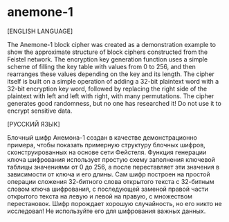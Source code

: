 # anemone-1

[ENGLISH LANGUAGE]

The Anemone-1 block cipher was created as a demonstration example to show the approximate structure of block ciphers constructed from the Feistel network. The encryption key generation function uses a simple scheme of filling the key table with values ​​from 0 to 256, and then rearranges these values ​​depending on the key and its length. The cipher itself is built on a simple operation of adding a 32-bit plaintext word with a 32-bit encryption key word, followed by replacing the right side of the plaintext with left and left with right, with many permutations. The cipher generates good randomness, but no one has researched it! Do not use it to encrypt sensitive data. 

[РУССКИЙ ЯЗЫК]

Блочный шифр Анемона-1 создан в качестве демонстрационно примера, чтобы показать примерную структуру блочных шифров, сконструированных на основе сети Фейстеля. Функция генерации ключа шифрования использует простую схему заполнения ключевой таблицы значениями от 0 до 256, а после переставляет эти значения в зависимости от ключа и его длины. Сам шифр построен на простой операции сложения 32-битного слова открытого текста с 32-битным словом ключа шифрования, с последующей заменой правой части открытого текста на левую и левой на правую, с множеством перестановок. Шифр порождает хорошую случайность, но его никто не исследовал! Не используйте его для шифрования важных данных.
